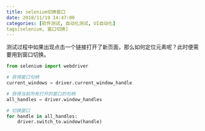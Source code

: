 ```yaml
---
title: selenium切换窗口
date: 2018/11/19 14:47:00
categories: [软件测试, 自动化测试, UI自动化]
tags[selenium, 窗口切换]
---
```


测试过程中如果出现点击一个链接打开了新页面，那么如何定位元素呢？此时便需要用到窗口切换。

```python
from selenium import webdriver
```

```python
# 获得窗口句柄
current_windows = driver.current_window_handle
```

```python
# 获得当前所有打开的窗口的句柄
all_handles = driver.window_handles
```

```python
# 切换窗口
for handle in all_handles:
	driver.switch_to.window(handle)
```

